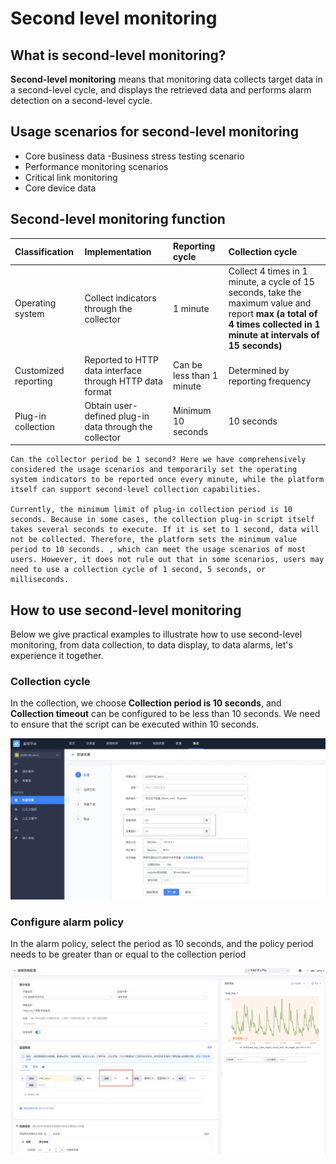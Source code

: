 # Second level monitoring

## What is second-level monitoring?

**Second-level monitoring** means that monitoring data collects target data in a second-level cycle, and displays the retrieved data and performs alarm detection on a second-level cycle.

## Usage scenarios for second-level monitoring

- Core business data
-Business stress testing scenario
- Performance monitoring scenarios
- Critical link monitoring
- Core device data

## Second-level monitoring function

| Classification | Implementation | Reporting cycle | Collection cycle |
| :--------- | :---------------------------------- | :------------ | :------------------------------------------------------------------- |
| Operating system | Collect indicators through the collector | 1 minute | Collect 4 times in 1 minute, a cycle of 15 seconds, take the maximum value and report **max (a total of 4 times collected in 1 minute at intervals of 15 seconds)** |
| Customized reporting | Reported to HTTP data interface through HTTP data format | Can be less than 1 minute | Determined by reporting frequency |
| Plug-in collection | Obtain user-defined plug-in data through the collector | Minimum 10 seconds | 10 seconds |

    Can the collector period be 1 second? Here we have comprehensively considered the usage scenarios and temporarily set the operating system indicators to be reported once every minute, while the platform itself can support second-level collection capabilities.

    Currently, the minimum limit of plug-in collection period is 10 seconds. Because in some cases, the collection plug-in script itself takes several seconds to execute. If it is set to 1 second, data will not be collected. Therefore, the platform sets the minimum value period to 10 seconds. , which can meet the usage scenarios of most users. However, it does not rule out that in some scenarios, users may need to use a collection cycle of 1 second, 5 seconds, or milliseconds.

## How to use second-level monitoring

Below we give practical examples to illustrate how to use second-level monitoring, from data collection, to data display, to data alarms, let's experience it together.

### Collection cycle

In the collection, we choose **Collection period is 10 seconds**, and **Collection timeout** can be configured to be less than 10 seconds. We need to ensure that the script can be executed within 10 seconds.

![](media/16618630621807.jpg)

### Configure alarm policy

In the alarm policy, select the period as 10 seconds, and the policy period needs to be greater than or equal to the collection period

![](./media/15754467635626.png)